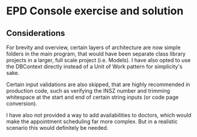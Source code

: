 # EPD Console exercise and solution

## Considerations

For brevity and overview, certain layers of architecture are now simple folders in the main program, that would have been separate class library projects in a larger, full scale project (i.e. Models). 
I have also opted to use the DBContext directly instead of a Unit of Work pattern for simplicity's sake.

Certain input validations are also skipped, that are highly recommended in production code, such as verifying the INSZ number and trimming whitespace at the start and end of certain string inputs (or code page conversion).

I have also not provided a way to add availabilities to doctors, which would make the appointment scheduling far more complex. But in a realistic scenario this would definitely be needed.